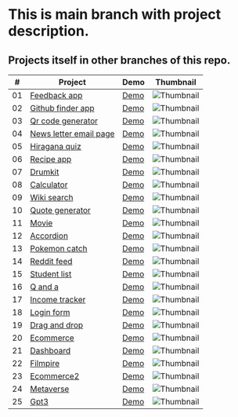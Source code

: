 # This is main branch with project description.
## Projects itself in other branches of this repo.

|  #  | Project  | Demo          |Thumbnail|
| :-: | -------- | ------------- |---------|
|01| [Feedback app](https://github.com/xml12333/reactJS/tree/01-feedback-app)| [Demo](https://nikt-feedback-app.netlify.app/)| ![Thumbnail](info/01-feedback-app/info_thumbnail.jpg)|
|02| [Github finder app](https://github.com/xml12333/reactJS/tree/02-github-finder-app)| [Demo](https://nikt-github-finder-app.netlify.app/)| ![Thumbnail](info/02-github-finder-app/info_thumbnail.jpg)|
|03| [Qr code generator](https://github.com/xml12333/reactJS/tree/03-qr-code-generator)| [Demo](https://nikt-qr-code-generator.netlify.app/)| ![Thumbnail](info/03-qr-code-generator/info_thumbnail.jpg)|
|04| [News letter email page](https://github.com/xml12333/reactJS/tree/04-news-letter-email-page)| [Demo](https://nikt-news-letter-email-page.netlify.app/)| ![Thumbnail](info/04-news-letter-email-page/info_thumbnail.jpg)|
|05| [Hiragana quiz](https://github.com/xml12333/reactJS/tree/05-hiragana-quiz)| [Demo](https://nikt-hiragana-quiz.netlify.app/)| ![Thumbnail](info/05-hiragana-quiz/info_thumbnail.jpg)|
|06| [Recipe app](https://github.com/xml12333/reactJS/tree/06-recipe-app)| [Demo](https://nikt-recipe-app.netlify.app/)| ![Thumbnail](info/06-recipe-app/info_thumbnail.jpg)|
|07| [Drumkit](https://github.com/xml12333/reactJS/tree/07-drumkit)| [Demo](https://nikt-drumkit.netlify.app/)| ![Thumbnail](info/07-drumkit/info_thumbnail.jpg)|
|08| [Calculator](https://github.com/xml12333/reactJS/tree/08-calculator)| [Demo](https://nikt-calculator.netlify.app/)| ![Thumbnail](info/08-calculator/info_thumbnail.jpg)|
|09| [Wiki search](https://github.com/xml12333/reactJS/tree/09-wiki-search)| [Demo](https://nikt-wiki-search.netlify.app/)| ![Thumbnail](info/09-wiki-search/info_thumbnail.jpg)|
|10| [Quote generator](https://github.com/xml12333/reactJS/tree/10-quote-generator)| [Demo](https://nikt-quote-generator.netlify.app/)| ![Thumbnail](info/10-quote-generator/info_thumbnail.jpg)|
|11| [Movie](https://github.com/xml12333/reactJS/tree/11-movie)| [Demo](https://nikt-movie.netlify.app/)| ![Thumbnail](info/11-movie/info_thumbnail.jpg)|
|12| [Accordion](https://github.com/xml12333/reactJS/tree/12-accordion)| [Demo](https://nikt-accordion.netlify.app/)| ![Thumbnail](info/12-accordion/info_thumbnail.jpg)|
|13| [Pokemon catch](https://github.com/xml12333/reactJS/tree/13-pokemon-catch)| [Demo](https://nikt-pokemon-catch.netlify.app/)| ![Thumbnail](info/13-pokemon-catch/info_thumbnail.jpg)|
|14| [Reddit feed](https://github.com/xml12333/reactJS/tree/14-reddit-feed)| [Demo](https://nikt-reddit-feed.netlify.app/)| ![Thumbnail](info/14-reddit-feed/info_thumbnail.jpg)|
|15| [Student list](https://github.com/xml12333/reactJS/tree/15-student-list)| [Demo](https://nikt-student-list.netlify.app/)| ![Thumbnail](info/15-student-list/info_thumbnail.jpg)|
|16| [Q and a](https://github.com/xml12333/reactJS/tree/16-q-and-a)| [Demo](https://nikt-q-and-a.netlify.app/)| ![Thumbnail](info/16-q-and-a/info_thumbnail.jpg)|
|17| [Income tracker](https://github.com/xml12333/reactJS/tree/17-income-tracker)| [Demo](https://nikt-income-tracker.netlify.app/)| ![Thumbnail](info/17-income-tracker/info_thumbnail.jpg)|
|18| [Login form](https://github.com/xml12333/reactJS/tree/18-login-form)| [Demo](https://nikt-login-form.netlify.app/)| ![Thumbnail](info/18-login-form/info_thumbnail.jpg)|
|19| [Drag and drop](https://github.com/xml12333/reactJS/tree/19-drag-and-drop)| [Demo](https://nikt-drag-and-drop.netlify.app/)| ![Thumbnail](info/19-drag-and-drop/info_thumbnail.jpg)|
|20| [Ecommerce](https://github.com/xml12333/reactJS/tree/20-ecommerce)| [Demo](https://nikt-ecommerce.netlify.app/)| ![Thumbnail](info/20-ecommerce/info_thumbnail.jpg)|
|21| [Dashboard](https://github.com/xml12333/reactJS/tree/21-dashboard)| [Demo](https://nikt-dashboard.netlify.app/)| ![Thumbnail](info/21-dashboard/info_thumbnail.jpg)|
|22| [Filmpire](https://github.com/xml12333/reactJS/tree/22-filmpire)| [Demo](https://nikt-filmpire.netlify.app/)| ![Thumbnail](info/22-filmpire/info_thumbnail.jpg)|
|23| [Ecommerce2](https://github.com/xml12333/reactJS/tree/23-ecommerce2)| [Demo](https://nikt-ecommerce2.netlify.app/)| ![Thumbnail](info/23-ecommerce2/info_thumbnail.jpg)|
|24| [Metaverse](https://github.com/xml12333/reactJS/tree/24-metaverse)| [Demo](https://nikt-metaverse.netlify.app/)| ![Thumbnail](info/24-metaverse/info_thumbnail.jpg)|
|25| [Gpt3](https://github.com/xml12333/reactJS/tree/25-gpt3)| [Demo](https://nikt-gpt3.netlify.app/)| ![Thumbnail](info/25-gpt3/info_thumbnail.jpg)|
